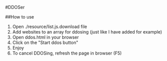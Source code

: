 #DDOSer

##How to use

1) Open ./resource/list.js.download file
2) Add websites to an array for ddosing (just like I have added for example)
3) Open ddos.html in your browser
4) Click on the "Start ddos button"
5) Enjoy
6) To cancel DDOSing, refresh the page in browser (F5)